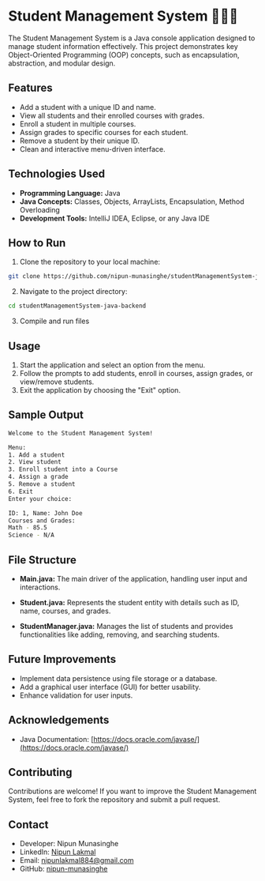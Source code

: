 
# Student Management System 🧑🏻‍🎓

The Student Management System is a Java console application designed to manage student information effectively. This project demonstrates key Object-Oriented Programming (OOP) concepts, such as encapsulation, abstraction, and modular design.


## Features

- Add a student with a unique ID and name.
- View all students and their enrolled courses with grades.
- Enroll a student in multiple courses.
- Assign grades to specific courses for each student.
- Remove a student by their unique ID.
- Clean and interactive menu-driven interface.
## Technologies Used

- **Programming Language:** Java
- **Java Concepts:** Classes, Objects, ArrayLists, Encapsulation, Method Overloading
- **Development Tools:** IntelliJ IDEA, Eclipse, or any Java IDE


## How to Run

1. Clone the repository to your local machine:
```bash
git clone https://github.com/nipun-munasinghe/studentManagementSystem-java-backend.git
```
2. Navigate to the project directory:
```bash
cd studentManagementSystem-java-backend
```
3. Compile and run files
## Usage

1. Start the application and select an option from the menu.
2. Follow the prompts to add students, enroll in courses, assign grades, or view/remove students.
3. Exit the application by choosing the "Exit" option.



## Sample Output
```bash
Welcome to the Student Management System!

Menu:
1. Add a student
2. View student
3. Enroll student into a Course
4. Assign a grade
5. Remove a student
6. Exit
Enter your choice:

ID: 1, Name: John Doe
Courses and Grades:
Math - 85.5
Science - N/A

```
## File Structure

- **Main.java:** The main driver of the application, handling user input and interactions.

- **Student.java:** Represents the student entity with details such as ID, name, courses, and grades.

- **StudentManager.java:** Manages the list of students and provides functionalities like adding, removing, and searching students.
## Future Improvements

- Implement data persistence using file storage or a database.
- Add a graphical user interface (GUI) for better usability.
- Enhance validation for user inputs.
## Acknowledgements

- Java Documentation: [https://docs.oracle.com/javase/](https://docs.oracle.com/javase/)


## Contributing

Contributions are welcome! If you want to improve the Student Management System, feel free to fork the repository and submit a pull request.


## Contact

- Developer: Nipun Munasinghe
- LinkedIn: [Nipun Lakmal](https://www.linkedin.com/in/nipun-lakmal-b5b3652bb?utm_source=share&utm_campaign=share_via&utm_content=profile&utm_medium=ios_app)
- Email: [nipunlakmal884@gmail.com](mailto:nipunlakmal884@gmail.com)
- GitHub: [nipun-munasinghe](https://github.com/nipun-munasinghe)
